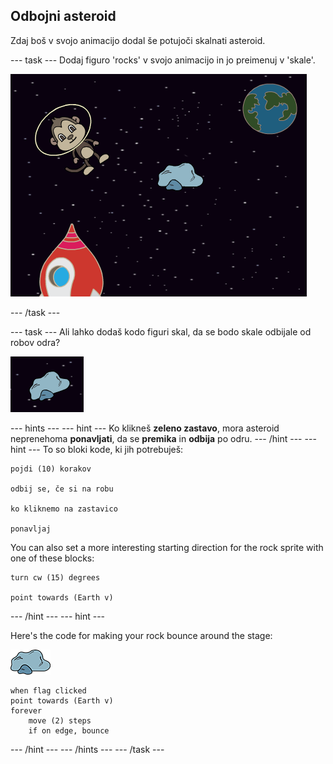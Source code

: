 ## Odbojni asteroid

Zdaj boš v svojo animacijo dodal še potujoči skalnati asteroid.

\--- task \--- Dodaj figuro 'rocks' v svojo animacijo in jo preimenuj v 'skale'.

![Dodajanje figure 'rock'](images/space-rock-sprite.png)

\--- /task \---

\--- task \--- Ali lahko dodaš kodo figuri skal, da se bodo skale odbijale od robov odra?

![Preizkušanje poskočnega asteroida](images/space-bounce-test.png)

\--- hints \--- \--- hint \--- Ko klikneš **zeleno zastavo**, mora asteroid neprenehoma **ponavljati**, da se **premika** in **odbija** po odru. \--- /hint \--- \--- hint \--- To so bloki kode, ki jih potrebuješ:

```blocks3
pojdi (10) korakov

odbij se, če si na robu

ko kliknemo na zastavico

ponavljaj
```

You can also set a more interesting starting direction for the rock sprite with one of these blocks:

```blocks3
turn cw (15) degrees

point towards (Earth v)
```

\--- /hint \--- \--- hint \---

Here's the code for making your rock bounce around the stage:

![Rock sprite](images/sprite-rock.png)

```blocks3
when flag clicked
point towards (Earth v)
forever
    move (2) steps
    if on edge, bounce
```

\--- /hint \--- \--- /hints \--- \--- /task \---